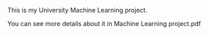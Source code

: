 This is my University Machine Learning project.

You can see more details about it in Machine Learning project.pdf

